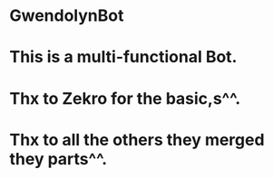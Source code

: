 # GwendolynBot
# This is a multi-functional Bot.
# Thx to Zekro for the basic,s^^.
# Thx to all the others they merged they parts^^.
